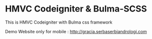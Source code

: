 # HMVC Codeigniter & Bulma-SCSS
This is HMVC Codeigniter with Bulma css framework

Demo Website only for mobile : http://gracia.serbaserbiandrologi.com
